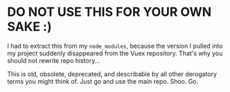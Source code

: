 # DO NOT USE THIS FOR YOUR OWN SAKE :)

I had to extract this from my `node_modules`, because the version I pulled into my project suddenly disappeared from the Vuex repository. That's why you should not rewrite repo history...

This is old, obsolete, deprecated, and describable by all other derogatory terms you might think of. Just go and use the main repo. Shoo. Go.
